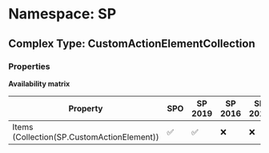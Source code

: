 # Namespace: SP

## Complex Type: CustomActionElementCollection

### Properties

**Availability matrix**

Property | SPO | SP 2019 | SP 2016 | SP 2013
----------|-----|---------|---------|--------
Items (Collection(SP.CustomActionElement)) | ✅ | ✅ | ❌ | ❌
